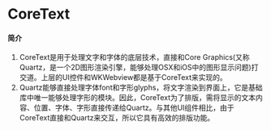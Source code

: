 # CoreText


#### 简介
1. CoreText是用于处理文字和字体的底层技术，直接和Core Graphics(又称Quartz，是一个2D图形渲染引擎，能够处理OSX和iOS中的图形显示问题)打交道。上层的UI控件和WKWebview都是基于CoreText来实现的。
2. Quartz能够直接处理字体font和字形glyphs，将文字渲染到界面上，它是基础库中唯一能够处理字形的模块。因此，CoreText为了排版，需将显示的文本内容、位置、字体、字形直接传递给Quartz。与其他UI组件相比，由于CoreText直接和Quartz来交互，所以它具有高效的排版功能。


